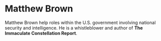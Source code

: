# Matthew Brown
Matthew Brown help roles within the U.S. government involving national security and intelligence. He is a whistleblower and author of **The Immaculate Constellation Report**.